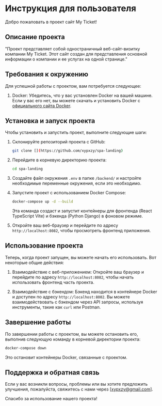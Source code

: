 # Инструкция для пользователя

Добро пожаловать в проект сайт My Ticket!

## Описание проекта

"Проект представляет собой одностраничный веб-сайт-визитку компании My Ticket. Этот сайт создан для представления основной информации о компании и ее услугах на одной странице."

## Требования к окружению

Для успешной работы с проектом, вам потребуется следующее:

1. Docker: Убедитесь, что у вас установлен Docker на вашей машине. Если у вас его нет, вы можете скачать и установить Docker с [официального сайта Docker](https://www.docker.com/get-started).

## Установка и запуск проекта

Чтобы установить и запустить проект, выполните следующие шаги:

1. Склонируйте репозиторий проекта с GitHub:

   ```bash
   git clone [](https://github.com/xypxzy/spa-landing)
   ```

2. Перейдите в корневую директорию проекта:

   ```bash
   cd spa-landing
   ```

3. Создайте файл окружения `.env` в папке `/backend/` и настройте необходимые переменные окружения, если это необходимо.

4. Запустите проект с использованием Docker Compose:

   ```bash
   docker-compose up -d --build
   ```

   Эта команда создаст и запустит контейнеры для фронтенда (React TypeScript Vite) и бэкенда (Python Django) в фоновом режиме.

5. Откройте ваш веб-браузер и перейдите по адресу `http://localhost:8082`, чтобы просмотреть фронтенд приложения.

## Использование проекта

Теперь, когда проект запущен, вы можете начать его использовать. Вот некоторые общие действия:

1. Взаимодействие с веб-приложением: Откройте ваш браузер и перейдите по адресу `http://localhost:8082`, чтобы начать использовать фронтенд часть проекта.

2. Взаимодействие с бэкендом: Бэкенд находится в контейнере Docker и доступен по адресу `http://localhost:8002`. Вы можете взаимодействовать с бэкендом через API запросы, используя инструменты, такие как `curl` или Postman.

## Завершение работы

По завершении работы с проектом, вы можете остановить его, выполнив следующую команду в корневой директории проекта:

```bash
docker-compose down
```

Это остановит контейнеры Docker, связанные с проектом.

## Поддержка и обратная связь

Если у вас возникли вопросы, проблемы или вы хотите предложить улучшения, пожалуйста, свяжитесь с нами через [xypxzy@gmail.com].

Спасибо за использование нашего проекта!
